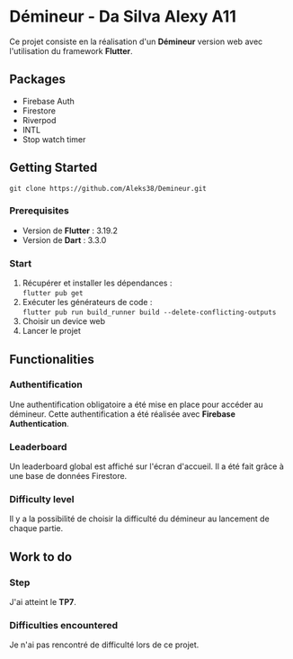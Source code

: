 # Démineur - Da Silva Alexy A11

Ce projet consiste en la réalisation d'un **Démineur** version web avec l'utilisation du framework **Flutter**.

## Packages

- Firebase Auth
- Firestore
- Riverpod
- INTL
- Stop watch timer

## Getting Started

`git clone https://github.com/Aleks38/Demineur.git`

### Prerequisites

- Version de **Flutter** : 3.19.2
- Version de **Dart** : 3.3.0

### Start

1. Récupérer et installer les dépendances :\
   `flutter pub get`
2. Exécuter les générateurs de code :\
   `flutter pub run build_runner build --delete-conflicting-outputs`
3. Choisir un device web
4. Lancer le projet

## Functionalities

### Authentification

Une authentification obligatoire a été mise en place pour accéder au démineur. Cette authentification a été réalisée avec **Firebase
Authentication**.

### Leaderboard

Un leaderboard global est affiché sur l'écran d'accueil. Il a été fait grâce à une base de données Firestore.

### Difficulty level

Il y a la possibilité de choisir la difficulté du démineur au lancement de chaque partie.


## Work to do

### Step

J'ai atteint le **TP7**.

### Difficulties encountered

Je n'ai pas rencontré de difficulté lors de ce projet.